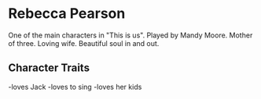 # Rebecca Pearson

One of the main characters in "This is us". 
Played by Mandy Moore.
Mother of three.
Loving wife. 
Beautiful soul in and out.

## Character Traits

-loves Jack
-loves to sing
-loves her kids
